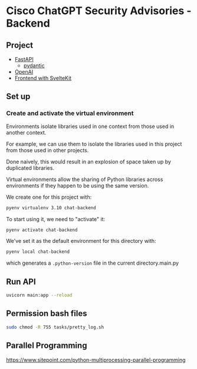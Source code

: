 # Cisco ChatGPT Security Advisories - Backend

## Project

- [FastAPI](https://fastapi.tiangolo.com/)
  - [pydantic](https://docs.pydantic.dev/latest/)
- [OpenAI](https://openai.com/)
- [Frontend with SvelteKit](https://github.com/candidosales/cisco-chat-frontend)

## Set up

### Create and activate the virtual environment

Environments isolate libraries used in one context from those used in another context.

For example, we can use them to isolate the libraries used in this project from those used in other projects.

Done naively, this would result in an explosion of space taken up by duplicated libraries.

Virtual environments allow the sharing of Python libraries across environments if they happen to be using the same version.

We create one for this project with:

```bash
pyenv virtualenv 3.10 chat-backend
```

To start using it, we need to "activate" it:

```bash
pyenv activate chat-backend
```

We've set it as the default environment for this directory with:

```bash
pyenv local chat-backend
```

which generates a `.python-version` file in the current directory.main.py

## Run API

```bash
uvicorn main:app --reload
```

## Permission bash files

```bash
sudo chmod -R 755 tasks/pretty_log.sh
```

## Parallel Programming

https://www.sitepoint.com/python-multiprocessing-parallel-programming
